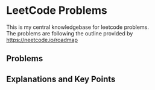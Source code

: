 # LeetCode Problems
This is my central knowledgebase for leetcode problems.\
The problems are following the outline provided by https://neetcode.io/roadmap

## Problems



## Explanations and Key Points
